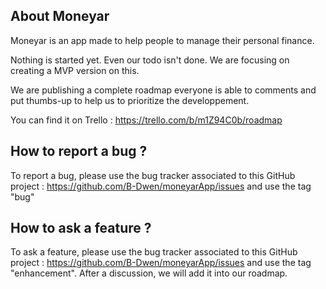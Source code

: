 ## About Moneyar
Moneyar is an app made to help people to manage their personal finance. 

Nothing is started yet. Even our todo isn't done. We are focusing on creating a MVP version on this.

We are publishing a complete roadmap  everyone is able to comments and put thumbs-up to help us to prioritize the developpement.

You can find it on Trello :  https://trello.com/b/m1Z94C0b/roadmap

## How to report a bug ?

To report a bug, please use the bug tracker associated to this GitHub project : https://github.com/B-Dwen/moneyarApp/issues and use the tag "bug"

## How to ask a feature ?

To ask a feature, please use the bug tracker associated to this GitHub project : https://github.com/B-Dwen/moneyarApp/issues and use the tag "enhancement". After a discussion, we will add it into our roadmap. 

